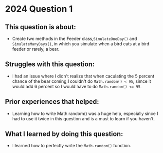 # 2024 Question 1

## This question is about:
- Create two methods in the Feeder class,`SimulateOneDay()` and `SimulateManyDays()`, in which you simulate when a bird eats at a bird feeder or rarely, a bear.

## Struggles with this question:
- I had an issue where I didn't realize that when caculating the 5 percent chance of the bear coming,I couldn't do `Math.random() < 95`, simce it would add 6 percent so I would have to do `Math.random() <= 95`.
  
## Prior experiences that helped:
- Learning how to write Math.random() was a huge help, especially since I had to use it twice in this question and is a must to learn if you haven't.

## What I learned by doing this question:
- I learned how to perfectly write the `Math.random()` function.
